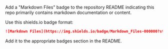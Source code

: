 Add a "Markdown Files" badge to the repository README indicating this repo primarily contains markdown documentation or content.

Use this shields.io badge format:
```markdown
![Markdown Files](https://img.shields.io/badge/Markdown_Files-000000?style=for-the-badge&logo=markdown&logoColor=white)
```

Add it to the appropriate badges section in the README.
